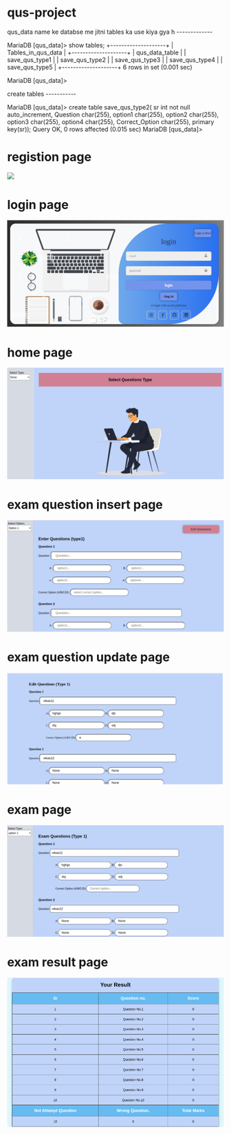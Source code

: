 # qus-project

qus_data  name ke databse me jitni tables ka use kiya gya h  -------------

MariaDB [qus_data]> show tables;
+--------------------+
| Tables_in_qus_data |
+--------------------+
| qus_data_table     |
| save_qus_type1     |
| save_qus_type2     |
| save_qus_type3     |
| save_qus_type4     |
| save_qus_type5     |
+--------------------+
6 rows in set (0.001 sec)

MariaDB [qus_data]> 



create tables -----------

MariaDB [qus_data]> create table save_qus_type2( sr int not null auto_increment, Question char(255), option1 char(255), option2 char(255), option3 char(255), option4 char(255), Correct_Option char(255), primary key(sr));
Query OK, 0 rows affected (0.015 sec)
MariaDB [qus_data]> 

<h1>registion page</h1>
<img src="static/img/registion page.png">

<h1>login page</h1>
<img src="static/img/login page.png">

<h1>home page</h1>
<img src="static/img/home page.png">

<h1>exam question insert page</h1>
<img src="static/img/question page.png">

<h1>exam question update page</h1>
<img src="static/img/question update page.png">

<h1>exam page</h1>
<img src="static/img/exam page.png">

<h1>exam result page</h1>
<img src="static/img/result page.png">